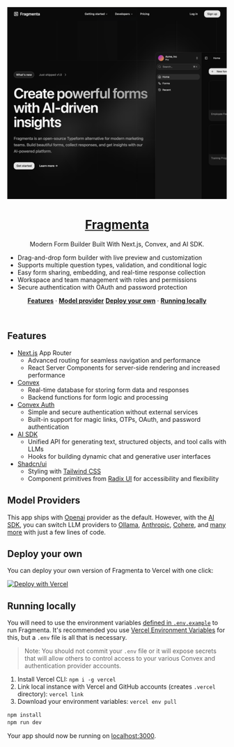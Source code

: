 <a href="https://fragmenta.vercel.app">
  <img alt="Modern Form Builder Built With Next.js." src="./public/preview/fragmenta.png">
  <h1 align="center">Fragmenta</h1>
</a>

<p align="center">
  Modern Form Builder Built With Next.js, Convex, and AI SDK.
</p>

- Drag-and-drop form builder with live preview and customization
- Supports multiple question types, validation, and conditional logic
- Easy form sharing, embedding, and real-time response collection
- Workspace and team management with roles and permissions
- Secure authentication with OAuth and password protection

<p align="center">
  <a href="#features"><strong>Features</strong></a> ·
  <a href="#model-provider"><strong>Model provider</strong></a> 
  <a href="#deploy-your-own"><strong>Deploy your own</strong></a> ·
  <a href="#running-locally"><strong>Running locally</strong></a>
</p>
<br/>

## Features

- [Next.js](https://nextjs.org) App Router
  - Advanced routing for seamless navigation and performance
  - React Server Components for server-side rendering and increased performance
- [Convex](https://www.convex.dev/)
  - Real-time database for storing form data and responses
  - Backend functions for form logic and processing
- [Convex Auth](https://labs.convex.dev/auth)
  - Simple and secure authentication without external services
  - Built-in support for magic links, OTPs, OAuth, and password authentication
- [AI SDK](https://sdk.vercel.ai/docs)
  - Unified API for generating text, structured objects, and tool calls with LLMs
  - Hooks for building dynamic chat and generative user interfaces
- [Shadcn/ui](https://ui.shadcn.com)
  - Styling with [Tailwind CSS](https://tailwindcss.com)
  - Component primitives from [Radix UI](https://radix-ui.com) for accessibility and flexibility

## Model Providers

This app ships with [Openai](https://openai.com/) provider as the default. However, with the [AI SDK](https://sdk.vercel.ai/docs), you can switch LLM providers to [Ollama](https://ollama.com), [Anthropic](https://anthropic.com), [Cohere](https://cohere.com/), and [many more](https://sdk.vercel.ai/providers/ai-sdk-providers) with just a few lines of code.

## Deploy your own

You can deploy your own version of Fragmenta to Vercel with one click:

[![Deploy with Vercel](https://vercel.com/button)](https://vercel.com/new/clone?repository-url=https%3A%2F%2Fgithub.com%2Fyourusername%2Ffragmenta&env=CONVEX_DEPLOY_KEY,NEXTAUTH_SECRET,NEXTAUTH_URL&envDescription=Learn%20more%20about%20how%20to%20get%20the%20API%20Keys%20for%20the%20application&envLink=https%3A%2F%2Fgithub.com%2Fyourusername%2Ffragmenta%2Fblob%2Fmain%2F.env.example&demo-title=Fragmenta&demo-description=A%20modern%20form%20builder%20application%20built%20with%20Next.js%2C%20Convex%2C%20and%20Tailwind%20CSS.&demo-url=https%3A%2F%2Ffragmenta.vercel.app)

## Running locally

You will need to use the environment variables [defined in `.env.example`](.env.example) to run Fragmenta. It's recommended you use [Vercel Environment Variables](https://vercel.com/docs/projects/environment-variables) for this, but a `.env` file is all that is necessary.

> Note: You should not commit your `.env` file or it will expose secrets that will allow others to control access to your various Convex and authentication provider accounts.

1. Install Vercel CLI: `npm i -g vercel`
2. Link local instance with Vercel and GitHub accounts (creates `.vercel` directory): `vercel link`
3. Download your environment variables: `vercel env pull`

```bash
npm install
npm run dev
```

Your app should now be running on [localhost:3000](http://localhost:3000/).
